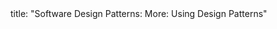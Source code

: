 <frontmatter>
title: "Software Design Patterns: More: Using Design Patterns"
</frontmatter>

<include src="navbar.md" boilerplate />

<include src="unit-inPage-asFlat.md" boilerplate />
